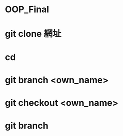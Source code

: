 # OOP_Final
# git clone 網址
# cd <dir>
# git branch <own_name>
# git checkout <own_name>
# git branch
